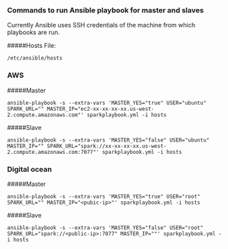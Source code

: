 ### Commands to run Ansible playbook for master and slaves

Currently Ansible uses SSH credentials of the machine from which playbooks are run.

#####Hosts File:
```
/etc/ansible/hosts
```
### AWS

#####Master
```
ansible-playbook -s --extra-vars 'MASTER_YES="true" USER="ubuntu" SPARK_URL="" MASTER_IP="ec2-xx-xx-xx-xx.us-west-2.compute.amazonaws.com"' sparkplaybook.yml -i hosts
```

#####Slave
```
ansible-playbook -s --extra-vars 'MASTER_YES="false" USER="ubuntu" MASTER_IP="" SPARK_URL="spark://xx-xx-xx-xx.us-west-2.compute.amazonaws.com:7077"' sparkplaybook.yml -i hosts
```

### Digital ocean

#####Master
```
ansible-playbook -s --extra-vars 'MASTER_YES="true" USER="root" SPARK_URL="" MASTER_IP="<pubic-ip>"' sparkplaybook.yml -i hosts
```

#####Slave
```
ansible-playbook -s --extra-vars 'MASTER_YES="false" USER="root" SPARK_URL="spark://<public-ip>:7077" MASTER_IP=""' sparkplaybook.yml -i hosts
```
